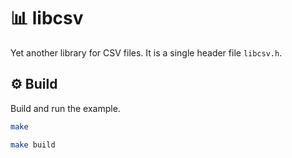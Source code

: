 # 📊 libcsv

Yet another library for CSV files. It is a single header file `libcsv.h`.

## ⚙️ Build

Build and run the example.

```sh
make
```

```sh
make build
```
